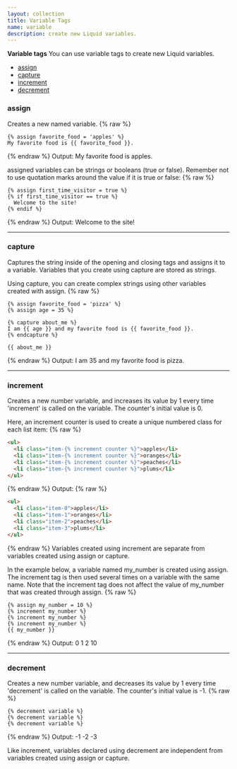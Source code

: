 ```yaml
---
layout: collection
title: Variable Tags
name: variable
description: create new Liquid variables.
---
```


**Variable tags**
You can use variable tags to create new Liquid variables.
* [assign](#assign)
* [capture](#capture)
* [increment](#increment)
* [decrement](#decrement)


<a name="assign"></a>
### assign 
Creates a new named variable.
{% raw %}
```
{% assign favorite_food = 'apples' %}
My favorite food is {{ favorite_food }}.
```
{% endraw %}
Output: My favorite food is apples.

assigned variables can be strings or booleans (true or false). Remember not to use quotation marks around the value if it is true or false:
{% raw %}
```
{% assign first_time_visitor = true %}
{% if first_time_visitor == true %}
  Welcome to the site!
{% endif %}
```
{% endraw %}
Output: Welcome to the site!

---

<a name="capture"></a>
### capture 
Captures the string inside of the opening and closing tags and assigns it to a variable. Variables that you create using capture are stored as strings.

Using capture, you can create complex strings using other variables created with assign.
{% raw %}
```
{% assign favorite_food = 'pizza' %}
{% assign age = 35 %}

{% capture about_me %}
I am {{ age }} and my favorite food is {{ favorite_food }}.
{% endcapture %}

{{ about_me }}
```
{% endraw %}
Output: I am 35 and my favorite food is pizza.

---

<a name="increment"></a>
### increment 
Creates a new number variable, and increases its value by 1 every time 'increment' is called on the variable. The counter's initial value is 0.

Here, an increment counter is used to create a unique numbered class for each list item:
{% raw %}
``` html 
<ul>
  <li class="item-{% increment counter %}">apples</li>
  <li class="item-{% increment counter %}">oranges</li>
  <li class="item-{% increment counter %}">peaches</li>
  <li class="item-{% increment counter %}">plums</li>
</ul>
```
{% endraw %}
Output:
{% raw %}
``` html
<ul>
  <li class="item-0">apples</li>
  <li class="item-1">oranges</li>
  <li class="item-2">peaches</li>
  <li class="item-3">plums</li>
</ul>
```
{% endraw %}
Variables created using increment are separate from variables created using assign or capture.

In the example below, a variable named my_number is created using assign. The increment tag is then used several times on a variable with the same name. Note that the increment tag does not affect the value of my_number that was created through assign.
{% raw %}
``` 
{% assign my_number = 10 %}
{% increment my_number %}
{% increment my_number %}
{% increment my_number %}
{{ my_number }}
```
{% endraw %}
Output:
0
1
2
10

---

<a name="decrement"></a>
### decrement 
Creates a new number variable, and decreases its value by 1 every time 'decrement' is called on the variable. The counter's initial value is -1.
{% raw %}
``` 
{% decrement variable %}
{% decrement variable %}
{% decrement variable %}
```
{% endraw %}
Output:
-1
-2
-3

Like increment, variables declared using decrement are independent from variables created using assign or capture.
